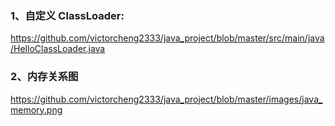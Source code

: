 ### 1、自定义 ClassLoader:
https://github.com/victorcheng2333/java_project/blob/master/src/main/java/HelloClassLoader.java

### 2、内存关系图
https://github.com/victorcheng2333/java_project/blob/master/images/java_memory.png
